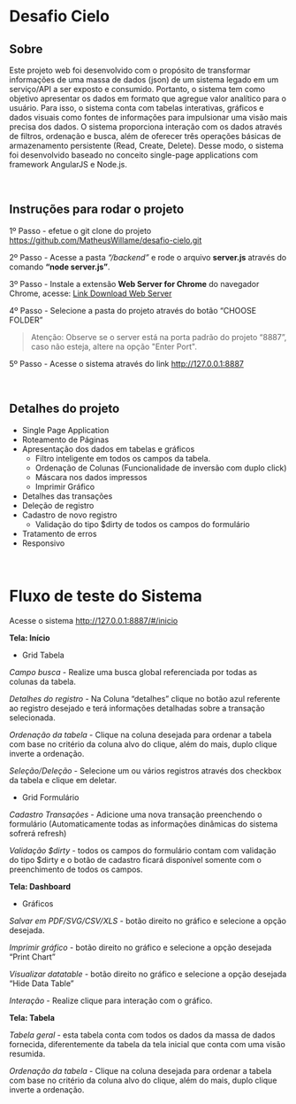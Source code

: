 # Desafio Cielo

## Sobre

Este projeto web foi desenvolvido com o propósito de transformar informações de uma massa de dados (json) de um sistema legado em um serviço/API a ser exposto e consumido. Portanto, o sistema tem como objetivo apresentar os dados em formato que agregue valor analítico para o usuário. Para isso, o sistema conta com tabelas interativas, gráficos e dados visuais como fontes de informações para impulsionar uma visão mais precisa dos dados.
O sistema proporciona interação com os dados através de filtros, ordenação e busca, além de oferecer três operações básicas de armazenamento persistente (Read, Create, Delete). Desse modo, o sistema foi desenvolvido baseado no conceito single-page applications com framework AngularJS e Node.js.

</br>

## Instruções para rodar o projeto</br>

1º Passo - efetue o git clone do projeto https://github.com/MatheusWillame/desafio-cielo.git

2º Passo - Acesse a pasta *“/backend”* e rode o arquivo **server.js** através do comando **“node server.js”**.

3º Passo - Instale a extensão **Web Server for Chrome** do navegador Chrome, acesse: [Link Download Web Server](https://encurtador.com.br/dgmJU) 

4º Passo - Selecione a pasta do projeto através do botão “CHOOSE FOLDER”
> Atenção: Observe se o server está na porta padrão do projeto “8887”, caso não esteja, altere na opção "Enter Port".

5º Passo - Acesse o sistema através do link http://127.0.0.1:8887

</br>

## Detalhes do projeto</br>

- Single Page Application
- Roteamento de Páginas
- Apresentação dos dados em tabelas e gráficos
    - Filtro inteligente em todos os campos da tabela.
    - Ordenação de Colunas (Funcionalidade de inversão com duplo click)
    - Máscara nos dados impressos
    - Imprimir Gráfico
- Detalhes das transações
- Deleção de registro
- Cadastro de novo registro
    - Validação do tipo $dirty de todos os campos do formulário 
- Tratamento de erros
- Responsivo

</br>

# Fluxo de teste do Sistema

Acesse o sistema http://127.0.0.1:8887/#/inicio

**Tela: Início**

- Grid Tabela

*Campo busca* - Realize uma busca global referenciada por todas as colunas da tabela.

*Detalhes do registro* - Na Coluna “detalhes” clique no botão azul referente ao registro desejado e terá informações detalhadas sobre a transação selecionada.

*Ordenação da tabela* - Clique na coluna desejada para ordenar a tabela com base no critério da coluna alvo do clique, além do mais, duplo clique inverte a ordenação.

*Seleção/Deleção* - Selecione um ou vários registros através dos checkbox da tabela e clique em deletar.

- Grid Formulário

*Cadastro Transações* - Adicione uma nova transação preenchendo o formulário (Automaticamente todas as informações dinâmicas do sistema sofrerá refresh)

*Validação $dirty* - todos os campos do formulário contam com validação do tipo $dirty e o botão de cadastro ficará disponível somente com o preenchimento de todos os campos.

**Tela: Dashboard**

- Gráficos

*Salvar em PDF/SVG/CSV/XLS* - botão direito no gráfico e selecione a opção desejada.

*Imprimir gráfico* - botão direito no gráfico e selecione a opção desejada “Print Chart”

*Visualizar datatable* -  botão direito no gráfico e selecione a opção desejada “Hide Data Table”

*Interação* - Realize clique para interação com o gráfico.

**Tela: Tabela**

*Tabela geral* - esta tabela conta com todos os dados da massa de dados fornecida, diferentemente da tabela da tela inicial que conta com uma visão resumida.

*Ordenação da tabela* - Clique na coluna desejada para ordenar a tabela com base no critério da coluna alvo do clique, além do mais, duplo clique inverte a ordenação.




